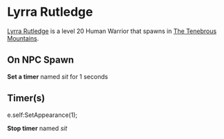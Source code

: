 # Lyrra Rutledge



[Lyrra Rutledge](/npc/172005) is a level 20 Human Warrior that spawns in [The Tenebrous Mountains](/zone/172).



## On NPC Spawn

**Set a timer** named *sit* for 1 seconds


## Timer(s)

e.self:SetAppearance(1);

**Stop timer** named *sit*